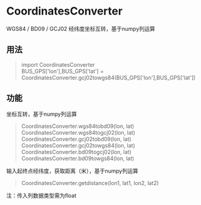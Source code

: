 # CoordinatesConverter
WGS84 / BD09 / GCJ02  经纬度坐标互转，基于numpy列运算

## 用法
> import CoordinatesConverter  
BUS_GPS['lon'],BUS_GPS['lat'] = CoordinatesConverter.gcj02towgs84(BUS_GPS['lon'],BUS_GPS['lat'])

## 功能
坐标互转，基于numpy列运算
>CoordinatesConverter.wgs84tobd09(lon, lat)  
CoordinatesConverter.wgs84togcj02(lon, lat)  
CoordinatesConverter.gcj02tobd09(lon, lat)  
CoordinatesConverter.gcj02towgs84(lon, lat)  
CoordinatesConverter.bd09togcj02(lon, lat)  
CoordinatesConverter.bd09towgs84(lon, lat)  

输入起终点经纬度，获取距离（米），基于numpy列运算
>CoordinatesConverter.getdistance(lon1, lat1, lon2, lat2)  

注：传入列数据类型需为float
